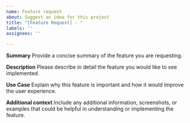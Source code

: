 ```yaml
---
name: Feature request
about: Suggest an idea for this project
title: "[Feature Request] - "
labels: ''
assignees: ''

---
```


**Summary**
Provide a concise summary of the feature you are requesting.

**Description**
Please describe in detail the feature you would like to see implemented.

**Use Case**
Explain why this feature is important and how it would improve the user experience.

**Additional context**
Include any additional information, screenshots, or examples that could be helpful in understanding or implementing the feature.
